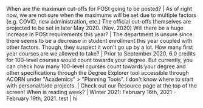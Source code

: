 When are the maximum cut-offs for POSt going to be posted? | As of right now, we are not sure when the maximums will be set due to multiple factors (e.g. COVID, new administration, etc.) The official cut-offs themselves are projected to be set in later May 2020. (Nov. 2020)
Will there be a huge increase in POSt requirements this year? | The department is unsure since there seems to be a decrease in student enrollment this year coupled with other factors. Though, they suspect it won't go up by a lot.
How many first year courses are we allowed to take? | Prior to September 2020, 6.0 credits for 100-level courses would count towards your degree. But currently, you can check how many 100-level courses count towards your degree and other specifications through the Degree Explorer tool accessible through ACORN under "Academics" > "Planning Tools".
I don't know where to start with personal/side projects. | Check out our Resource page at the top of the screen!
When is reading week? | Winter 2021: February 16th, 2021 - February 19th, 2021.
test | hi
